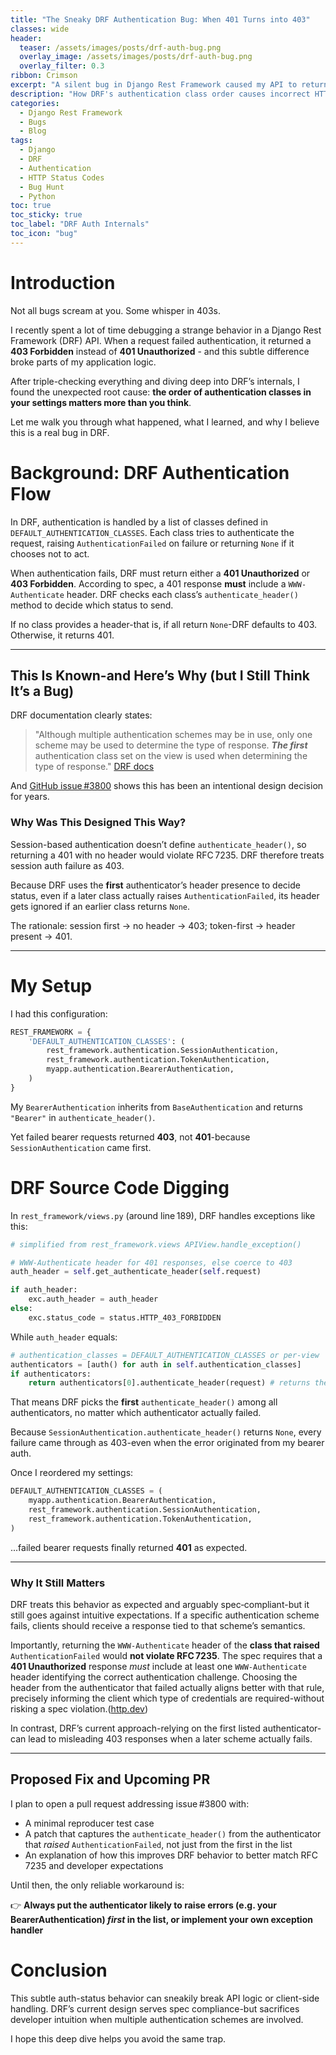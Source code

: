 ```yaml
---
title: "The Sneaky DRF Authentication Bug: When 401 Turns into 403"
classes: wide
header:
  teaser: /assets/images/posts/drf-auth-bug.png
  overlay_image: /assets/images/posts/drf-auth-bug.png
  overlay_filter: 0.3
ribbon: Crimson
excerpt: "A silent bug in Django Rest Framework caused my API to return 403 instead of 401. The culprit? Authentication class order. Here's what I discovered deep in the source."
description: "How DRF's authentication class order causes incorrect HTTP response codes - and why it's arguably a bug"
categories:
  - Django Rest Framework
  - Bugs
  - Blog
tags:
  - Django
  - DRF
  - Authentication
  - HTTP Status Codes
  - Bug Hunt
  - Python
toc: true
toc_sticky: true
toc_label: "DRF Auth Internals"
toc_icon: "bug"
---
```


# Introduction

Not all bugs scream at you. Some whisper in 403s.

I recently spent a lot of time debugging a strange behavior in a Django Rest Framework (DRF) API. When a request failed authentication, it returned a **403 Forbidden** instead of **401 Unauthorized** - and this subtle difference broke parts of my application logic.

After triple-checking everything and diving deep into DRF’s internals, I found the unexpected root cause: **the order of authentication classes in your settings matters more than you think**.

Let me walk you through what happened, what I learned, and why I believe this is a real bug in DRF.

# Background: DRF Authentication Flow

In DRF, authentication is handled by a list of classes defined in `DEFAULT_AUTHENTICATION_CLASSES`. Each class tries to authenticate the request, raising `AuthenticationFailed` on failure or returning `None` if it chooses not to act.

When authentication fails, DRF must return either a **401 Unauthorized** or **403 Forbidden**. According to spec, a 401 response **must** include a `WWW-Authenticate` header. DRF checks each class’s `authenticate_header()` method to decide which status to send.

If no class provides a header-that is, if all return `None`-DRF defaults to 403. Otherwise, it returns 401.

---

## This Is Known-and Here’s Why (but I Still Think It’s a Bug)

DRF documentation clearly states:

> "Although multiple authentication schemes may be in use, only one scheme may be used to determine the type of response. ***The first*** authentication class set on the view is used when determining the type of response." [DRF docs](https://www.django-rest-framework.org/api-guide/authentication/#unauthorized-and-forbidden-responses)

And [GitHub issue #3800](https://github.com/encode/django-rest-framework/issues/3800) shows this has been an intentional design decision for years.

### Why Was This Designed This Way?

Session-based authentication doesn’t define `authenticate_header()`, so returning a 401 with no header would violate RFC 7235. DRF therefore treats session auth failure as 403.

Because DRF uses the **first** authenticator’s header presence to decide status, even if a later class actually raises `AuthenticationFailed`, its header gets ignored if an earlier class returns `None`.

The rationale: session first → no header → 403; token-first → header present → 401.

---

# My Setup

I had this configuration:

```python
REST_FRAMEWORK = {
    'DEFAULT_AUTHENTICATION_CLASSES': (
        rest_framework.authentication.SessionAuthentication,
        rest_framework.authentication.TokenAuthentication,
        myapp.authentication.BearerAuthentication,
    )
}
````

My `BearerAuthentication` inherits from `BaseAuthentication` and returns `"Bearer"` in `authenticate_header()`.

Yet failed bearer requests returned **403**, not **401**-because `SessionAuthentication` came first.

# DRF Source Code Digging

In `rest_framework/views.py` (around line 189), DRF handles exceptions like this:

```python
# simplified from rest_framework.views APIView.handle_exception()

# WWW-Authenticate header for 401 responses, else coerce to 403
auth_header = self.get_authenticate_header(self.request)

if auth_header:
    exc.auth_header = auth_header
else:
    exc.status_code = status.HTTP_403_FORBIDDEN
```

While `auth_header` equals:

```python
# authentication_classes = DEFAULT_AUTHENTICATION_CLASSES or per-view
authenticators = [auth() for auth in self.authentication_classes]
if authenticators:
    return authenticators[0].authenticate_header(request) # returns the first no matter what
```
That means DRF picks the **first** `authenticate_header()` among all authenticators, no matter which authenticator actually failed.

Because `SessionAuthentication.authenticate_header()` returns `None`, every failure came through as 403-even when the error originated from my bearer auth.

Once I reordered my settings:

```python
DEFAULT_AUTHENTICATION_CLASSES = (
    myapp.authentication.BearerAuthentication,
    rest_framework.authentication.SessionAuthentication,
    rest_framework.authentication.TokenAuthentication,
)
```

...failed bearer requests finally returned **401** as expected.

---

### Why It Still Matters

DRF treats this behavior as expected and arguably spec‑compliant-but it still goes against intuitive expectations. If a specific authentication scheme fails, clients should receive a response tied to that scheme’s semantics.

Importantly, returning the `WWW-Authenticate` header of the **class that raised** `AuthenticationFailed` would **not violate RFC 7235**. The spec requires that a **401 Unauthorized** response *must* include at least one `WWW-Authenticate` header identifying the correct authentication challenge. Choosing the header from the authenticator that failed actually aligns better with that rule, precisely informing the client which type of credentials are required-without risking a spec violation.([http.dev](https://http.dev/www-authenticate))

In contrast, DRF’s current approach-relying on the first listed authenticator-can lead to misleading 403 responses when a later scheme actually fails.

---

## Proposed Fix and Upcoming PR

I plan to open a pull request addressing issue #3800 with:

* A minimal reproducer test case
* A patch that captures the `authenticate_header()` from the authenticator that *raised* `AuthenticationFailed`, not just from the first in the list
* An explanation of how this improves DRF behavior to better match RFC 7235 and developer expectations

Until then, the only reliable workaround is:

👉 **Always put the authenticator likely to raise errors (e.g. your BearerAuthentication) *first* in the list, or implement your own exception handler**

# Conclusion

This subtle auth-status behavior can sneakily break API logic or client-side handling. DRF’s current design serves spec compliance-but sacrifices developer intuition when multiple authentication schemes are involved.

I hope this deep dive helps you avoid the same trap.